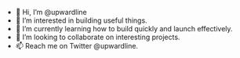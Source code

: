 - 👋 Hi, I’m @upwardline
- 👀 I’m interested in building useful things. 
- 🌱 I’m currently learning how to build quickly and launch effectively.
- 💞️ I’m looking to collaborate on interesting projects.
- 📫 Reach me on Twitter @upwardline.

<!---
upwardline/upwardline is a ✨ special ✨ repository because its `README.md` (this file) appears on your GitHub profile.
You can click the Preview link to take a look at your changes.
--->
